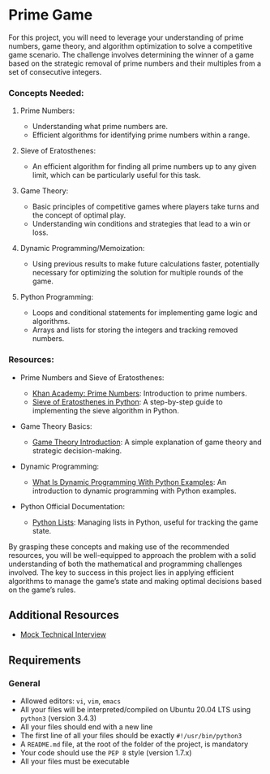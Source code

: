 # Prime Game

For this project, you will need to leverage your understanding of prime numbers, game theory, and algorithm optimization to solve a competitive game scenario. The challenge involves determining the winner of a game based on the strategic removal of prime numbers and their multiples from a set of consecutive integers.

### Concepts Needed:
1. Prime Numbers:
	- Understanding what prime numbers are.
	- Efficient algorithms for identifying prime numbers within a range.

2. Sieve of Eratosthenes:
	- An efficient algorithm for finding all prime numbers up to any given limit, which can be particularly useful for this task.

3. Game Theory:
	- Basic principles of competitive games where players take turns and the concept of optimal play.
	- Understanding win conditions and strategies that lead to a win or loss.

4. Dynamic Programming/Memoization:
	- Using previous results to make future calculations faster, potentially necessary for optimizing the solution for multiple rounds of the game.

5. Python Programming:
	- Loops and conditional statements for implementing game logic and algorithms.
	- Arrays and lists for storing the integers and tracking removed numbers.

### Resources:
- Prime Numbers and Sieve of Eratosthenes:
	- [Khan Academy: Prime Numbers](https://www.khanacademy.org/math/cc-fourth-grade-math/imp-factors-multiples-and-patterns/imp-prime-and-composite-numbers/v/prime-numbers): Introduction to prime numbers.
	- [Sieve of Eratosthenes in Python](https://www.geeksforgeeks.org/sieve-of-eratosthenes/): A step-by-step guide to implementing the sieve algorithm in Python.

- Game Theory Basics:
	- [Game Theory Introduction](https://www.investopedia.com/terms/g/gametheory.asp): A simple explanation of game theory and strategic decision-making.

- Dynamic Programming:
	- [What Is Dynamic Programming With Python Examples](https://skerritt.blog/dynamic-programming/): An introduction to dynamic programming with Python examples.

- Python Official Documentation:
	- [Python Lists](https://docs.python.org/3/tutorial/introduction.html#lists): Managing lists in Python, useful for tracking the game state.

By grasping these concepts and making use of the recommended resources, you will be well-equipped to approach the problem with a solid understanding of both the mathematical and programming challenges involved. The key to success in this project lies in applying efficient algorithms to manage the game’s state and making optimal decisions based on the game’s rules.

## Additional Resources
- [Mock Technical Interview](https://www.youtube.com/watch?v=Jw2pniZCLi8)

## Requirements
### General
- Allowed editors: `vi`, `vim`, `emacs`
- All your files will be interpreted/compiled on Ubuntu 20.04 LTS using `python3` (version 3.4.3)
- All your files should end with a new line
- The first line of all your files should be exactly `#!/usr/bin/python3`
- A `README.md` file, at the root of the folder of the project, is mandatory
- Your code should use the `PEP 8` style (version 1.7.x)
- All your files must be executable
